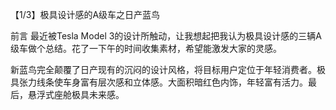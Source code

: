 【1/3】极具设计感的A级车之日产蓝鸟

前言
最近被Tesla Model 3的设计所触动，让我想起把我认为极具设计感的三辆A级车做个总结。花了一下午的时间收集素材，希望能激发大家的灵感。

新蓝鸟完全颠覆了日产现有的沉闷的设计风格，将目标用户定位于年轻消费者。极具张力线条使车身富有层次感和立体感。大面积暗红色内饰，年轻富有活力。最后，悬浮式座舱极具未来感。